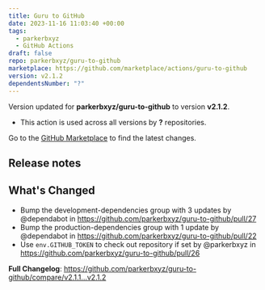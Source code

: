 ```yaml
---
title: Guru to GitHub
date: 2023-11-16 11:03:40 +00:00
tags:
  - parkerbxyz
  - GitHub Actions
draft: false
repo: parkerbxyz/guru-to-github
marketplace: https://github.com/marketplace/actions/guru-to-github
version: v2.1.2
dependentsNumber: "?"
---
```



Version updated for **parkerbxyz/guru-to-github** to version **v2.1.2**.
- This action is used across all versions by **?** repositories.

Go to the [GitHub Marketplace](https://github.com/marketplace/actions/guru-to-github) to find the latest changes.

## Release notes

## What's Changed

* Bump the development-dependencies group with 3 updates by @dependabot in https://github.com/parkerbxyz/guru-to-github/pull/27
* Bump the production-dependencies group with 1 update by @dependabot in https://github.com/parkerbxyz/guru-to-github/pull/22
* Use `env.GITHUB_TOKEN` to check out repository if set by @parkerbxyz in https://github.com/parkerbxyz/guru-to-github/pull/26


**Full Changelog**: https://github.com/parkerbxyz/guru-to-github/compare/v2.1.1...v2.1.2
